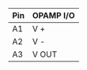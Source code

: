 <!--
 Copyright (c) 2024 David Such
 
 This software is released under the MIT License.
 https://opensource.org/licenses/MIT
-->

| Pin | OPAMP I/O|
|-----|----------|
| A1  | V +  |
| A2  | V -  |
| A3  | V OUT|